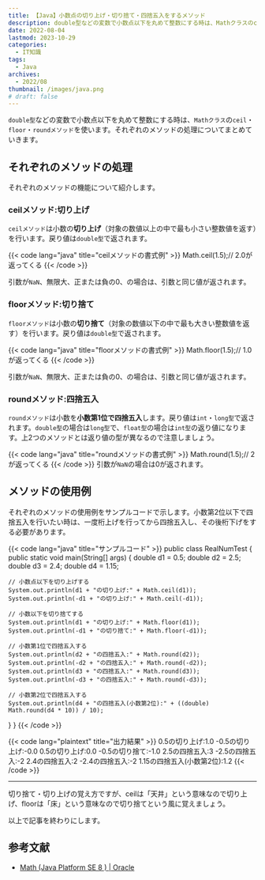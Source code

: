 ```yaml
---
title: 【Java】小数点の切り上げ・切り捨て・四捨五入をするメソッド
description: double型などの変数で小数点以下を丸めて整数にする時は、Mathクラスのceil・floor・roundメソッドを使います。それぞれのメソッドの処理についてまとめていきます。
date: 2022-08-04
lastmod: 2023-10-29
categories: 
  - IT知識
tags: 
  - Java
archives: 
  - 2022/08
thumbnail: /images/java.png
# draft: false
---
```


`double型`などの変数で小数点以下を丸めて整数にする時は、`Mathクラス`の`ceil`・`floor`・`roundメソッド`を使います。それぞれのメソッドの処理についてまとめていきます。

## それぞれのメソッドの処理

それぞれのメソッドの機能について紹介します。

### ceilメソッド:切り上げ

`ceilメソッド`は小数の**切り上げ**（対象の数値以上の中で最も小さい整数値を返す）を行います。戻り値は`double型`で返されます。

{{< code lang="java" title="ceilメソッドの書式例" >}}
Math.ceil(1.5);// 2.0が返ってくる
{{< /code >}}

引数が`NaN`、無限大、正または負の0、の場合は、引数と同じ値が返されます。

### floorメソッド:切り捨て

`floorメソッド`は小数の**切り捨て**（対象の数値以下の中で最も大きい整数値を返す）を行います。戻り値は`double型`で返されます。

{{< code lang="java" title="floorメソッドの書式例" >}}
Math.floor(1.5);// 1.0が返ってくる
{{< /code >}}

引数が`NaN`、無限大、正または負の0、の場合は、引数と同じ値が返されます。

### roundメソッド:四捨五入

`roundメソッド`は小数を**小数第1位で四捨五入**します。戻り値は`int`・`long型`で返されます。`double型`の場合は`long型`で、`float型`の場合は`int型`の返り値になります。上2つのメソッドとは返り値の型が異なるので注意しましょう。

{{< code lang="java" title="roundメソッドの書式例" >}}
Math.round(1.5);// 2が返ってくる
{{< /code >}}
引数が`NaN`の場合は0が返されます。

## メソッドの使用例

それぞれのメソッドの使用例をサンプルコードで示します。小数第2位以下で四捨五入を行いたい時は、一度桁上げを行ってから四捨五入し、その後桁下げをする必要があります。

{{< code lang="java" title="サンプルコード" >}}
public class RealNumTest {
  public static void main(String[] args) {
    double d1 = 0.5;
    double d2 = 2.5;
    double d3 = 2.4;
    double d4 = 1.15;

    // 小数点以下を切り上げする
    System.out.println(d1 + "の切り上げ:" + Math.ceil(d1));
    System.out.println(-d1 + "の切り上げ:" + Math.ceil(-d1));

    // 小数以下を切り捨てする
    System.out.println(d1 + "の切り上げ:" + Math.floor(d1));
    System.out.println(-d1 + "の切り捨て:" + Math.floor(-d1));

    // 小数第1位で四捨五入する
    System.out.println(d2 + "の四捨五入:" + Math.round(d2));
    System.out.println(-d2 + "の四捨五入:" + Math.round(-d2));
    System.out.println(d3 + "の四捨五入:" + Math.round(d3));
    System.out.println(-d3 + "の四捨五入:" + Math.round(-d3));

    // 小数第2位で四捨五入する
    System.out.println(d4 + "の四捨五入(小数第2位):" + ((double) Math.round(d4 * 10)) / 10);
  }
}
{{< /code >}}

{{< code lang="plaintext" title="出力結果" >}}
0.5の切り上げ:1.0
-0.5の切り上げ:-0.0
0.5の切り上げ:0.0
-0.5の切り捨て:-1.0
2.5の四捨五入:3
-2.5の四捨五入:-2
2.4の四捨五入:2
-2.4の四捨五入:-2
1.15の四捨五入(小数第2位):1.2
{{< /code >}}
* * *

切り捨て・切り上げの覚え方ですが、ceilは「天井」という意味なので切り上げ、floorは「床」という意味なので切り捨てという風に覚えましょう。

以上で記事を終わりにします。

## 参考文献

* [Math (Java Platform SE 8 ) | Oracle](https://docs.oracle.com/javase/jp/8/docs/api/java/lang/Math.html)